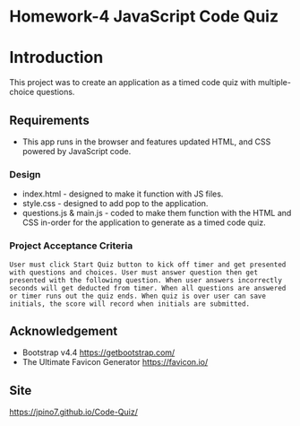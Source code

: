# Homework-4 JavaScript Code Quiz

# Introduction
This project was to create an application as a timed code quiz with multiple-choice questions. 

## Requirements
 * This app runs in the browser and features updated HTML, and CSS powered by JavaScript code.

### Design
 * index.html - designed to make it function with JS files.
 * style.css - designed to add pop to the application.
 * questions.js & main.js - coded to make them function with the HTML and CSS in-order for the application to generate as a timed code quiz.

 ### Project Acceptance Criteria
    User must click Start Quiz button to kick off timer and get presented with questions and choices. User must answer question then get presented with the following question. When user answers incorrectly seconds will get deducted from timer. When all questions are answered or timer runs out the quiz ends. When quiz is over user can save initials, the score will record when initials are submitted.

## Acknowledgement
 * Bootstrap v4.4 https://getbootstrap.com/
 * The Ultimate Favicon Generator https://favicon.io/

## Site
https://jpino7.github.io/Code-Quiz/